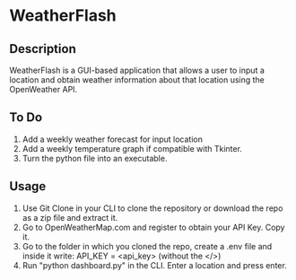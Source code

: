 # WeatherFlash

## Description
WeatherFlash is a GUI-based application that allows a user to input a location and obtain weather information about that location using the OpenWeather API.

## To Do
1. Add a weekly weather forecast for input location
2. Add a weekly temperature graph if compatible with Tkinter.
3. Turn the python file into an executable.

## Usage
1. Use Git Clone in your CLI to clone the repository or download the repo as a zip file and extract it.
2. Go to OpenWeatherMap.com and register to obtain your API Key. Copy it.
3. Go to the folder in which you cloned the repo, create a .env file and inside it write: API_KEY = <api_key> (without the </>)
4. Run "python dashboard.py" in the CLI. Enter a location and press enter.